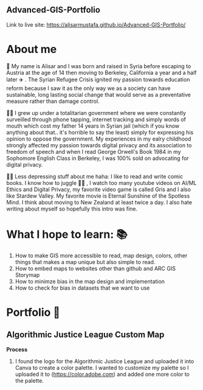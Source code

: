 ## Advanced-GIS-Portfolio
Link to live site: https://alisarmustafa.github.io/Advanced-GIS-Portfolio/

# About me 
:wave: My name is Alisar and I was born and raised in Syria before escaping to Austria at the age of 14 then moving to Berkeley, California a year and a half later :airplane: . The Syrian Refugee Crisis ignited my passion towards education reform because I saw it as the only way we as a society can have sustainable, long lasting social change that would serve as a preventative measure rather than damage control. 

:female_detective: I grew up under a totalitarian government where we were constantly surveilled through phone tapping, internet tracking and simply words of mouth which cost my father 14 years in Syrian jail (which if you know anything about that.. it's horrible to say the least) simply for expressing his opinion to oppose the government. My experiences in my ealry childhood strongly affected my passion towards digital privacy and its association to freedom of speech and when I read George Orwell's Book 1984 in my Sophomore English Class in Berkeley, I was 100% sold on advocating for digital privacy. 

:artist: Less depressing stuff about me haha: I like to read and write comic books. I know how to juggle :woman_juggling: , I watch too many youtube videos on AI/ML Ethics and Digital Privacy, my favorite video game is called Gris and I also like Stardew Valley. My favorite movie is Eternal Sunshine of the Spotless Mind. I think about moving to New Zealand at least twice a day. I also hate writing about myself so hopefully this intro was fine. 

# What I hope to learn: :books:
1. How to make GIS more accessible to read, map design, colors, other things that makes a map unique but also simple to read. 
2. How to embed maps to websites other than github and ARC GIS Storymap
3. How to minimze bias in the map design and implementation
4. How to check for bias in datasets that we want to use 

# Portfolio :seedling:
## Algorithmic Justice League Custom Map
**Process**
1. I found the logo for the Algorithmic Justice League and uploaded it into Canva to create a color palette. I wanted to customize my palette so I uploaded it to (https://color.adobe.com) and added one more color to the palette. 
